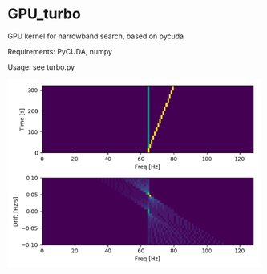 # GPU_turbo
GPU kernel for narrowband search, based on pycuda


Requirements:
PyCUDA, numpy

Usage:
see turbo.py



![Alt text](./assets/example.png "Title")
